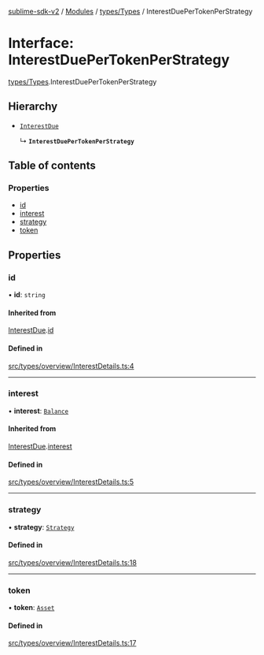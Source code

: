 [sublime-sdk-v2](../README.md) / [Modules](../modules.md) / [types/Types](../modules/types_Types.md) / InterestDuePerTokenPerStrategy

# Interface: InterestDuePerTokenPerStrategy

[types/Types](../modules/types_Types.md).InterestDuePerTokenPerStrategy

## Hierarchy

- [`InterestDue`](types_Types.InterestDue.md)

  ↳ **`InterestDuePerTokenPerStrategy`**

## Table of contents

### Properties

- [id](types_Types.InterestDuePerTokenPerStrategy.md#id)
- [interest](types_Types.InterestDuePerTokenPerStrategy.md#interest)
- [strategy](types_Types.InterestDuePerTokenPerStrategy.md#strategy)
- [token](types_Types.InterestDuePerTokenPerStrategy.md#token)

## Properties

### id

• **id**: `string`

#### Inherited from

[InterestDue](types_Types.InterestDue.md).[id](types_Types.InterestDue.md#id)

#### Defined in

[src/types/overview/InterestDetails.ts:4](https://github.com/sublime-finance/sublime-sdk/blob/cbfce7e/src/types/overview/InterestDetails.ts#L4)

___

### interest

• **interest**: [`Balance`](types_Types.Balance.md)

#### Inherited from

[InterestDue](types_Types.InterestDue.md).[interest](types_Types.InterestDue.md#interest)

#### Defined in

[src/types/overview/InterestDetails.ts:5](https://github.com/sublime-finance/sublime-sdk/blob/cbfce7e/src/types/overview/InterestDetails.ts#L5)

___

### strategy

• **strategy**: [`Strategy`](types_Types.Strategy.md)

#### Defined in

[src/types/overview/InterestDetails.ts:18](https://github.com/sublime-finance/sublime-sdk/blob/cbfce7e/src/types/overview/InterestDetails.ts#L18)

___

### token

• **token**: [`Asset`](types_Types.Asset.md)

#### Defined in

[src/types/overview/InterestDetails.ts:17](https://github.com/sublime-finance/sublime-sdk/blob/cbfce7e/src/types/overview/InterestDetails.ts#L17)
